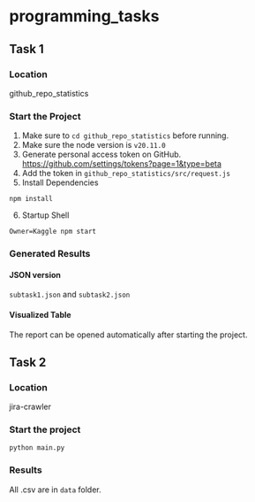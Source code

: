 # programming_tasks

## Task 1

### Location

github_repo_statistics

### Start the Project

1. Make sure to `cd github_repo_statistics` before running.
2. Make sure the node version is `v20.11.0`
3. Generate personal access token on GitHub. https://github.com/settings/tokens?page=1&type=beta
4. Add the token in `github_repo_statistics/src/request.js`
5. Install Dependencies
```shell
npm install
```
6. Startup Shell
```shell
Owner=Kaggle npm start 
```

### Generated Results

#### JSON version

`subtask1.json` and `subtask2.json`

#### Visualized Table

The report can be opened automatically after starting the project.



## Task 2

### Location

jira-crawler

### Start the project

```shell
python main.py
```

### Results

All .csv are in `data` folder.
